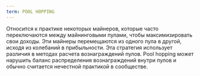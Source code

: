 ```yaml
---
term: POOL HOPPING
---
```


Относится к практике некоторых майнеров, которые часто переключаются между майнинговыми пулами, чтобы максимизировать свои доходы. Эти майнеры перемещаются из одного пула в другой, исходя из колебаний в прибыльности. Эта стратегия использует различия в методах расчета вознаграждений пулов. Pool hopping может нарушить баланс распределения вознаграждений внутри пулов и обычно считается нечестной практикой в сообществе.